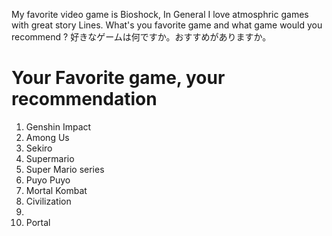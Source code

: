 My favorite video game is Bioshock, In General I love atmosphric games with great story Lines.
What's you favorite game and what game would you recommend ?
好きなゲームは何ですか。おすすめがありますか。

# Your Favorite game, your recommendation

1. Genshin Impact
2. Among Us
3. Sekiro
4. Supermario
5. Super Mario series
6. Puyo Puyo
7. Mortal Kombat
8. Civilization
9.
10. Portal
